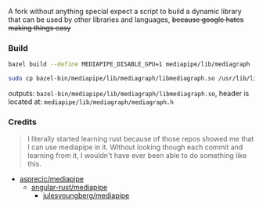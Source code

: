 A fork without anything special expect a script to build a dynamic library that can be used by other libraries and languages, ~~because google hates making things easy~~

### Build

```bash
bazel build --define MEDIAPIPE_DISABLE_GPU=1 mediapipe/lib/mediagraph
```

```bash
sudo cp bazel-bin/mediapipe/lib/mediagraph/libmediagraph.so /usr/lib/libmediagraph.so && sudo cp mediapipe/lib/mediagraph/mediagraph.h /usr/include/mediagraph.h
```

outputs: ```bazel-bin/mediapipe/lib/mediagraph/libmediagraph.so```, header is located at: ```mediapipe/lib/mediagraph/mediagraph.h```


### Credits

> I literally started learning rust because of those repos showed me that I can use mediapipe in it. Without looking though each commit and learning from it, I wouldn't have ever been able to do something like this.
  - [asprecic/mediapipe](https://github.com/asprecic/mediapipe)
    - [angular-rust/mediapipe](https://github.com/angular-rust/mediapipe)  
      - [julesyoungberg/mediapipe](https://github.com/julesyoungberg/mediapipe)  